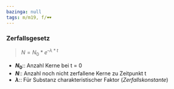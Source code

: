 ```yaml
---
bazinga: null
tags: m/m19, f/🕶️
---
```

### Zerfallsgesetz
> $N=N_{0}*e^{–λ*t}$
- **$N_{0}$**:: Anzahl Kerne bei t = 0
- **$N$**:: Anzahl noch nicht zerfallene Kerne zu Zeitpunkt t
- **$λ$**:: Für Substanz charakteristischer Faktor (*Zerfallskonstante*)